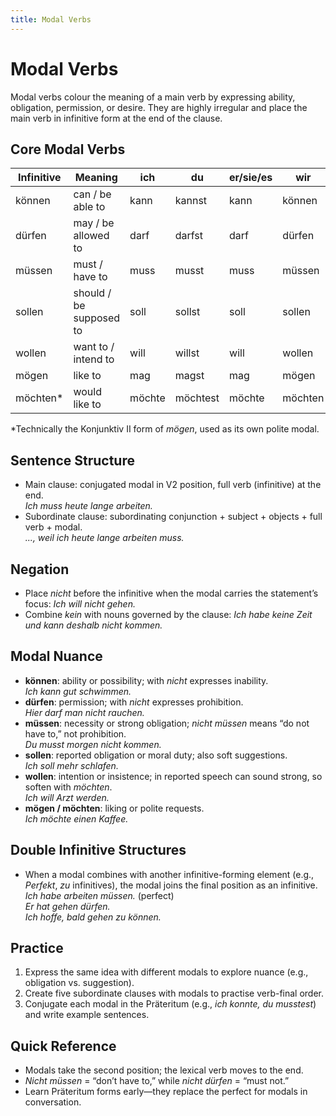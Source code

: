 ```yaml
---
title: Modal Verbs
---
```


# Modal Verbs

Modal verbs colour the meaning of a main verb by expressing ability, obligation, permission, or desire. They are highly irregular and place the main verb in infinitive form at the end of the clause.

## Core Modal Verbs

| Infinitive | Meaning               | ich    | du     | er/sie/es | wir    | ihr    | sie/Sie |
|------------|-----------------------|--------|--------|-----------|--------|--------|---------|
| können     | can / be able to      | kann   | kannst | kann      | können | könnt  | können  |
| dürfen     | may / be allowed to   | darf   | darfst | darf      | dürfen | dürft  | dürfen  |
| müssen     | must / have to        | muss   | musst  | muss      | müssen | müsst  | müssen  |
| sollen     | should / be supposed to | soll | sollst | soll      | sollen | sollt  | sollen  |
| wollen     | want to / intend to   | will   | willst | will      | wollen | wollt  | wollen  |
| mögen      | like to               | mag    | magst  | mag       | mögen  | mögt   | mögen   |
| möchten*   | would like to         | möchte | möchtest | möchte  | möchten | möchtet | möchten |

*Technically the Konjunktiv II form of *mögen*, used as its own polite modal.

## Sentence Structure

- Main clause: conjugated modal in V2 position, full verb (infinitive) at the end.  
  *Ich muss heute lange arbeiten.*
- Subordinate clause: subordinating conjunction + subject + objects + full verb + modal.  
  *..., weil ich heute lange arbeiten muss.*

## Negation

- Place *nicht* before the infinitive when the modal carries the statement’s focus: *Ich will nicht gehen.*
- Combine *kein* with nouns governed by the clause: *Ich habe keine Zeit und kann deshalb nicht kommen.*

## Modal Nuance

- **können**: ability or possibility; with *nicht* expresses inability.  
  *Ich kann gut schwimmen.*
- **dürfen**: permission; with *nicht* expresses prohibition.  
  *Hier darf man nicht rauchen.*
- **müssen**: necessity or strong obligation; *nicht müssen* means “do not have to,” not prohibition.  
  *Du musst morgen nicht kommen.*
- **sollen**: reported obligation or moral duty; also soft suggestions.  
  *Ich soll mehr schlafen.*
- **wollen**: intention or insistence; in reported speech can sound strong, so soften with *möchten*.  
  *Ich will Arzt werden.*
- **mögen / möchten**: liking or polite requests.  
  *Ich möchte einen Kaffee.*

## Double Infinitive Structures

- When a modal combines with another infinitive-forming element (e.g., *Perfekt*, *zu* infinitives), the modal joins the final position as an infinitive.  
  *Ich habe arbeiten müssen.* (perfect)  
  *Er hat gehen dürfen.*  
  *Ich hoffe, bald gehen zu können.*

## Practice

1. Express the same idea with different modals to explore nuance (e.g., obligation vs. suggestion).
2. Create five subordinate clauses with modals to practise verb-final order.
3. Conjugate each modal in the Präteritum (e.g., *ich konnte, du musstest*) and write example sentences.

## Quick Reference

- Modals take the second position; the lexical verb moves to the end.
- *Nicht müssen* = “don’t have to,” while *nicht dürfen* = “must not.”
- Learn Präteritum forms early—they replace the perfect for modals in conversation.
